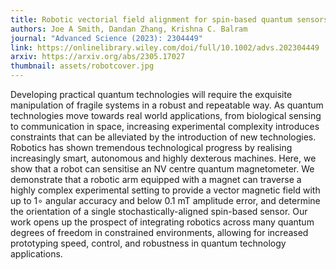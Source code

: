 ```yaml
---
title: Robotic vectorial field alignment for spin-based quantum sensors
authors: Joe A Smith, Dandan Zhang, Krishna C. Balram
journal: "Advanced Science (2023): 2304449"
link: https://onlinelibrary.wiley.com/doi/full/10.1002/advs.202304449
arxiv: https://arxiv.org/abs/2305.17027
thumbnail: assets/robotcover.jpg
---
```


Developing practical quantum technologies will require the exquisite manipulation of fragile systems in a robust and repeatable way. As quantum technologies move towards real world applications, from biological sensing to communication in space, increasing experimental complexity introduces constraints that can be alleviated by the introduction of new technologies. Robotics has shown tremendous technological progress by realising increasingly smart, autonomous and highly dexterous machines. Here, we show that a robot can sensitise an NV centre quantum magnetometer. We demonstrate that a robotic arm equipped with a magnet can traverse a highly complex experimental setting to provide a vector magnetic field with up to 1∘ angular accuracy and below 0.1 mT amplitude error, and determine the orientation of a single stochastically-aligned spin-based sensor. Our work opens up the prospect of integrating robotics across many quantum degrees of freedom in constrained environments, allowing for increased prototyping speed, control, and robustness in quantum technology applications.
